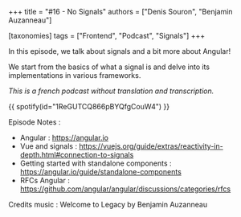 +++
title = "#16 - No Signals"
authors = ["Denis Souron", "Benjamin Auzanneau"]

[taxonomies]
tags = ["Frontend", "Podcast", "Signals"]
+++

In this episode, we talk about signals and a bit more about Angular!

We start from the basics of what a signal is and delve into its implementations in various frameworks.

<!-- more -->

_This is a french podcast without translation and transcription._

{{ spotify(id="1ReGUTCQ866pBYQfgCouW4") }}

Episode Notes :

- Angular : https://angular.io
- Vue and signals : https://vuejs.org/guide/extras/reactivity-in-depth.html#connection-to-signals
- Getting started with standalone components : https://angular.io/guide/standalone-components
- RFCs Angular : https://github.com/angular/angular/discussions/categories/rfcs

Credits music : Welcome to Legacy by Benjamin Auzanneau
